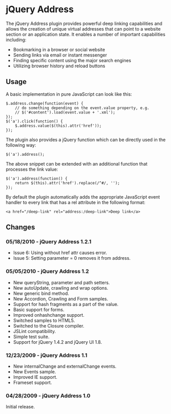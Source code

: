 # jQuery Address

The jQuery Address plugin provides powerful deep linking capabilities and allows the 
creation of unique virtual addresses that can point to a website section or an 
application state. It enables a number of important capabilities including:

* Bookmarking in a browser or social website
* Sending links via email or instant messenger
* Finding specific content using the major search engines
* Utilizing browser history and reload buttons

## Usage

A basic implementation in pure JavaScript can look like this:

    $.address.change(function(event) {  
        // do something depending on the event.value property, e.g.  
        // $('#content').load(event.value + '.xml');  
    });  
    $('a').click(function() {  
        $.address.value($(this).attr('href'));  
    });  

The plugin also provides a jQuery function which can be directly used in the following way:

    $('a').address();  

The above snippet can be extended with an additional function that processes the link value:

    $('a').address(function() {  
        return $(this).attr('href').replace(/^#/, '');  
    });  

By default the plugin automatically adds the appropriate JavaScript event handler to every 
link that has a rel attribute in the following format:

    <a href="/deep-link" rel="address:/deep-link">Deep link</a> 

## Changes

### 05/18/2010 - jQuery Address 1.2.1

- Issue 6: Using <a> without href attr causes error.
- Issue 5: Setting parameter = 0 removes it from address.

### 05/05/2010 - jQuery Address 1.2

- New queryString, parameter and path setters.
- New autoUpdate, crawling and wrap options.
- New generic bind method.
- New Accordion, Crawling and Form samples.
- Support for hash fragments as a part of the value.
- Basic support for forms.
- Improved onhashchange support.
- Switched samples to HTML5.
- Switched to the Closure compiler.
- JSLint compatibility.
- Simple test suite.
- Support for jQuery 1.4.2 and jQuery UI 1.8.

### 12/23/2009 - jQuery Address 1.1

- New internalChange and externalChange events.
- New Events sample.
- Improved IE support.
- Frameset support.

### 04/28/2009 - jQuery Address 1.0

Initial release.